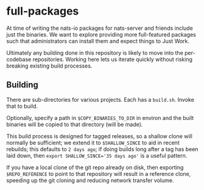 full-packages
=============

At time of writing the nats-io packages for nats-server and friends include
just the binaries.  We want to explore providing more full-featured packages
such that administrators can install them and expect things to Just Work.

Ultimately any building done in this repository is likely to move into the
per-codebase repositories.  Working here lets us iterate quickly without
risking breaking existing build processes.

## Building

There are sub-directories for various projects.  Each has a `build.sh`.
Invoke that to build.

Optionally, specify a path in `$COPY_BINARIES_TO_DIR` in environ and the built
binaries will be copied to that directory (will be made).

This build process is designed for tagged releases, so a shallow clone will
normally be sufficient; we extend it to `$SHALLOW_SINCE` to aid in recent
rebuilds; this defaults to `2 days ago`; if doing builds long after a tag has
been laid down, then `export SHALLOW_SINCE='35 days ago'` is a useful pattern.

If you have a local clone of the git repo already on disk, then exporting
`$REPO_REFERENCE` to point to that repository will result in a reference
clone, speeding up the git cloning and reducing network transfer volume.

<!-- FIXME: also $COPY_PACKAGES_TO_DIR ?  Where do those go by default? -->
